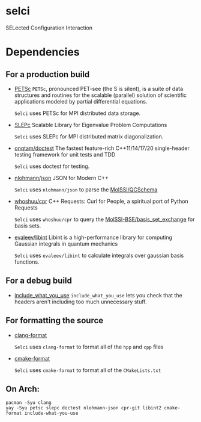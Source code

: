 # selci
SELected Configuration Interaction

# Dependencies

## For a production build
- [PETSc](https://gitlab.com/petsc/petsc)
   `PETSc`, pronounced PET-see (the S is silent), is a suite of data structures and routines for the scalable (parallel) solution of scientific applications modeled by partial differential equations.

   `Selci` uses PETSc for MPI distributed data storage.
- [SLEPc](https://gitlab.com/slepc/slepc)
   Scalable Library for Eigenvalue Problem Computations

   `Selci` uses SLEPc for MPI distributed matrix diagonalization.
- [onqtam/doctest](https://github.com/onqtam/doctest)
   The fastest feature-rich C++11/14/17/20 single-header testing framework for unit tests and TDD 

   `Selci` uses doctest for testing.
- [nlohmann/json](https://github.com/nlohmann/json)
   JSON for Modern C++

   `Selci` uses `nlohmann/json` to parse the [MolSSI/QCSchema](https://github.com/MolSSI/QCSchema)
- [whoshuu/cpr](https://github.com/whoshuu/cpr)
   C++ Requests: Curl for People, a spiritual port of Python Requests

   `Selci` uses `whoshuu/cpr` to query the [MolSSI-BSE/basis_set_exchange](https://github.com/MolSSI-BSE/basis_set_exchange) for basis sets.
- [evaleev/libint](https://github.com/evaleev/libint)
   Libint is a high-performance library for computing Gaussian integrals in quantum mechanics


   `Selci` uses `evaleev/libint` to calculate integrals over gaussian basis functions.
## For a debug build
- [include_what_you_use](https://github.com/include-what-you-use/include-what-you-use)
   `include_what_you_use` lets you check that the headers aren't including too much unnecessary stuff.

## For formatting the source
- [clang-format](https://clang.llvm.org/)
   
   `Selci` uses `clang-format` to format all of the `hpp` and `cpp` files
- [cmake-format](https://github.com/cheshirekow/cmake_format)

   `Selci` uses `cmake-format` to format all of the `CMakeLists.txt`
## On Arch:

```
pacman -Syu clang
yay -Syu petsc slepc doctest nlohmann-json cpr-git libint2 cmake-format include-what-you-use
```
